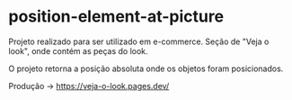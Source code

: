 # position-element-at-picture
Projeto realizado para ser utilizado em e-commerce. Seção de "Veja o look", onde contém as peças do look.

O projeto retorna a posição absoluta onde os objetos foram posicionados.

Produção -> https://veja-o-look.pages.dev/
